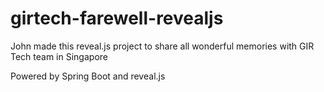 # girtech-farewell-revealjs
John made this reveal.js project to share all wonderful memories with GIR Tech team in Singapore

Powered by Spring Boot and reveal.js

